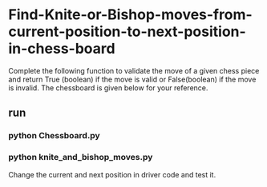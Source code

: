 # Find-Knite-or-Bishop-moves-from-current-position-to-next-position-in-chess-board
Complete the following function to validate the move of a given chess piece and return True (boolean) if the move is valid or False(boolean) if the move is invalid. The chessboard is given below for your reference.

## run
### python Chessboard.py

### python knite_and_bishop_moves.py

Change the current and next position in driver code and test it.